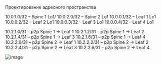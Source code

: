 Проектирование адресного пространства

10.0.1.0/32 – Spine 1 Lo1/
10.0.2.0/32 – Spine 2 Lo1
10.0.0.1/32 – Leaf 1 Lo1
10.0.0.2/32 – Leaf 2 Lo1
10.0.0.3/32 – Leaf 3 Lo1
10.0.0.4/32 – Leaf 4 Lo1

10.2.1.0/31 – p2p Spine 1 → Leaf 1
10.2.1.2/31 – p2p Spine 1 → Leaf 2
10.2.1.4/31 – p2p Spine 1 → Leaf 3
10.2.1.6/31 – p2p Spine 1 → Leaf 4
10.2.2.0/31 – p2p Spine 2 → Leaf 1
10.2.2.2/31 – p2p Spine 2 → Leaf 2
10.2.2.4/31 – p2p Spine 2 → Leaf 3
10.2.2.6/31 – p2p Spine 2 → Leaf 4

![image](https://github.com/user-attachments/assets/13e09027-e350-4f63-845d-075e0cde1fbd)
